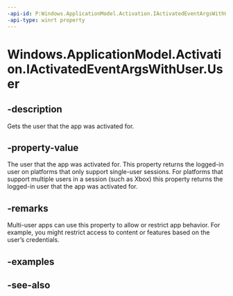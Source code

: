 ----api-id: P:Windows.ApplicationModel.Activation.IActivatedEventArgsWithUser.User
-api-type: winrt property
---<!-- Property syntaxpublic Windows.System.User User { get; }--># Windows.ApplicationModel.Activation.IActivatedEventArgsWithUser.User## -descriptionGets the user that the app was activated for.## -property-valueThe user that the app was activated for. This property returns the logged-in user on platforms that only support single-user sessions. For platforms that support multiple users in a session (such as Xbox) this property returns the logged-in user that the app was activated for.## -remarksMulti-user apps can use this property to allow or restrict app behavior. For example, you might restrict access to content or features based on the user’s credentials.## -examples## -see-also
